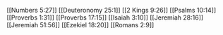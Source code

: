 [[Numbers 5:27]]
[[Deuteronomy 25:1]]
[[2 Kings 9:26]]
[[Psalms 10:14]]
[[Proverbs 1:31]]
[[Proverbs 17:15]]
[[Isaiah 3:10]]
[[Jeremiah 28:16]]
[[Jeremiah 51:56]]
[[Ezekiel 18:20]]
[[Romans 2:9]]
